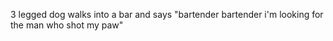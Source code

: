 3 legged dog walks into a bar and says "bartender bartender i'm looking for the man who shot my paw"
